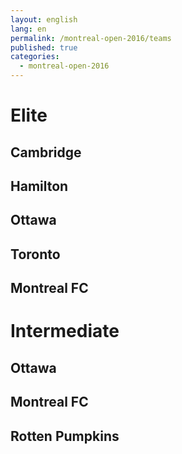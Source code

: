 ```yaml
---
layout: english
lang: en
permalink: /montreal-open-2016/teams
published: true
categories:
  - montreal-open-2016
---
```


# Elite

## Cambridge

## Hamilton

## Ottawa

## Toronto

## Montreal FC


# Intermediate

## Ottawa

## Montreal FC

## Rotten Pumpkins

